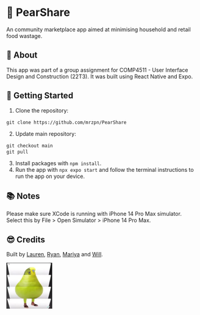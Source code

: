 # 🍐 PearShare
An community marketplace app aimed at minimising household and retail food wastage.

## 📖 About
This app was part of a group assignment for COMP4511 - User Interface Design and Construction (22T3). It was built using React Native and Expo.

## 🔧 Getting Started
1. Clone the repository:
```
git clone https://github.com/mrzpn/PearShare
```

2. Update main repository: 
```
git checkout main
git pull
```
3. Install packages with `npm install`.
4. Run the app with `npx expo start` and follow the terminal instructions to run the app on your device.

## 📚 Notes
Please make sure XCode is running with iPhone 14 Pro Max simulator.
Select this by File > Open Simulator > iPhone 14 Pro Max.

## 😎 Credits
Built by [Lauren](https://github.com/lkihuynh), [Ryan](https://github.com/R-Tramsport), [Mariya](https://github.com/mrzpn) and [Will](https://github.com/WilliamLazaris).

<img src="assets/pear.jpg" style="width: 120px; height: 120px;">